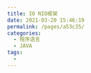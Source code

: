 ```yaml
---
title: IO NIO框架
date: 2021-03-20 15:46:19
permalink: /pages/a53c35/
categories:
  - 程序语言
  - JAVA
tags:
  - 
---
```

